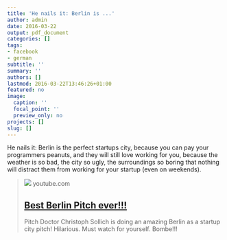 ```yaml
---
title: 'He nails it: Berlin is ...'
author: admin
date: 2016-03-22
output: pdf_document
categories: []
tags:
- facebook
- german
subtitle: ''
summary: ''
authors: []
lastmod: 2016-03-22T13:46:26+01:00
featured: no
image:
  caption: ''
  focal_point: ''
  preview_only: no
projects: []
slug: []
---
```

He nails it: Berlin is the perfect startups city, because you can pay your programmers peanuts, and they will still love working for you, because the weather is so bad, the city so ugly, the surroundings so boring that nothing will distract them from working for your startup (even on weekends).﻿
> [![](https://i.ytimg.com/vi/BG1RBMaPGb0/hqdefault.jpg)](https://www.youtube.com/watch?v=BG1RBMaPGb0)
> youtube.com
> ## [Best Berlin Pitch ever!!!](https://www.youtube.com/watch?v=BG1RBMaPGb0)
>
>Pitch Doctor Christoph Sollich is doing an amazing Berlin as a startup city pitch! Hilarious. Must watch for yourself. Bombe!!!


